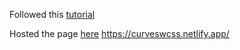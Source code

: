 Followed this [tutorial]([url](https://youtu.be/lPJVi797Uy0))

Hosted the page [here](https://curveswcss.netlify.app/) https://curveswcss.netlify.app/ 
